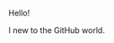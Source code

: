 Hello! 

I new to the GitHub world. 

<!---
linalovisa1/linalovisa1 is a ✨ special ✨ repository because its `README.md` (this file) appears on your GitHub profile.
You can click the Preview link to take a look at your changes.
--->
